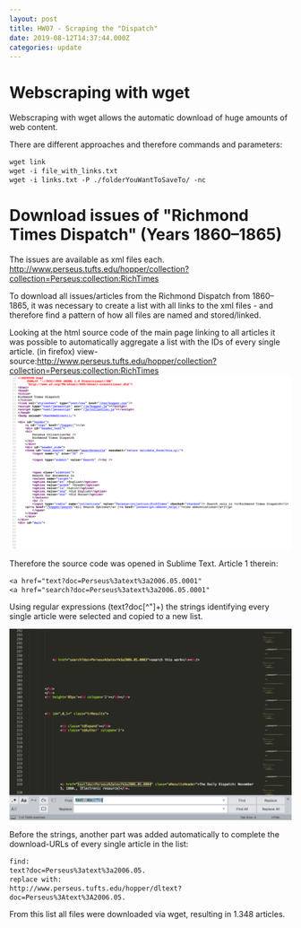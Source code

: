 ```yaml
---
layout: post
title: HW07 - Scraping the "Dispatch"
date: 2019-08-12T14:37:44.000Z
categories: update
---
```



# Webscraping with wget

Webscraping with wget allows the automatic download of huge amounts of web content.

There are different approaches and therefore commands and parameters:

```
wget link
wget -i file_with_links.txt
wget -i links.txt -P ./folderYouWantToSaveTo/ -nc
```

# Download issues of "Richmond Times Dispatch" (Years 1860–1865)

The issues are available as xml files each. 
http://www.perseus.tufts.edu/hopper/collection?collection=Perseus:collection:RichTimes

To download all issues/articles from the Richmond Dispatch from 1860–1865, it was necessary to create a list with all links to the xml files - and therefore find a pattern of how all files are named and stored/linked.

Looking at the html source code of the main page linking to all articles it was possible to automatically aggregate a list with the IDs of every single article.
(in firefox) view-source:http://www.perseus.tufts.edu/hopper/collection?collection=Perseus:collection:RichTimes
<img src="/images/fulls/007-2.jpg" class="fit image"> 


Therefore the source code was opened in Sublime Text. 
Article 1 therein:
```
<a href="text?doc=Perseus%3atext%3a2006.05.0001"			
<a href="search?doc=Perseus%3atext%3a2006.05.0001"
```

Using regular expressions (text\?doc[^"]+) the strings identifying every single article were selected and copied to a new list. 

<img src="/images/fulls/007-3.jpg" class="fit image"> 


Before the strings, another part was added automatically to complete the download-URLs of every single article in the list:
```
find: 
text?doc=Perseus%3atext%3a2006.05.
replace with:
http://www.perseus.tufts.edu/hopper/dltext?doc=Perseus%3Atext%3A2006.05.
```

From this list all files were downloaded via wget, resulting in 1.348 articles.

